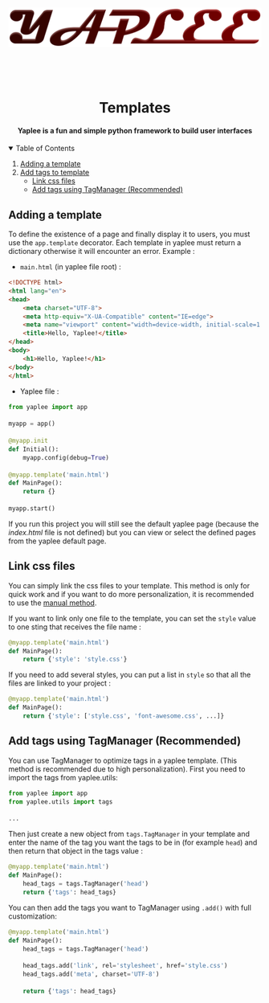 <div align='center'>
  <br />
  <p>
    <a href='https://github.com/ThisIsMatin/Yaplee'><img src='https://github.com/ThisIsMatin/Yaplee/blob/main/images/logo.png?raw=true' width='546' alt='Yaplee Logo' /></a>
  </p>
    <br />
  <p>
    <img src='https://img.shields.io/badge/License-MIT-blue' alt='' />  <img src='https://img.shields.io/badge/Testing-passing-green?logo=github' alt='' /> <img src='https://img.shields.io/badge/Python-> 3.6-red?logo=python' alt='' /> 

  </p>
  <h1>Templates</h1>
  <h4>Yaplee is a fun and simple python framework to build user interfaces</h4>

</div>

<details open>
  <summary>Table of Contents</summary>
  <ol>
    <li><a href="#adding-a-template">Adding a template</a></li>
    <li>
      <a href="#">Add tags to template</a>
      <ul>
        <li><a href="#link-css-files">Link css files</a></li>
        <li><a href="#add-tags-using-tagmanager-recommended">Add tags using TagManager (Recommended)</a></li>
      </ul>
    </li>
  </ol>
</details>

## Adding a template
To define the existence of a page and finally display it to users, you must use the `app.template` decorator. Each template in yaplee must return a dictionary otherwise it will encounter an error.
Example :

* `main.html` (in yaplee file root) :
```html
<!DOCTYPE html>
<html lang="en">
<head>
    <meta charset="UTF-8">
    <meta http-equiv="X-UA-Compatible" content="IE=edge">
    <meta name="viewport" content="width=device-width, initial-scale=1.0">
    <title>Hello, Yaplee!</title>
</head>
<body>
    <h1>Hello, Yaplee!</h1>
</body>
</html>
```

* Yaplee file :
```python
from yaplee import app

myapp = app()

@myapp.init
def Initial():
    myapp.config(debug=True)

@myapp.template('main.html')
def MainPage():
    return {}

myapp.start()
```

If you run this project you will still see the default yaplee page (because the *index.html* file is not defined) but you can view or select the defined pages from the yaplee default page.

## Link css files
You can simply link the css files to your template. This method is only for quick work and if you want to do more personalization, it is recommended to use the [manual method](#add-tags-using-tagmanager-recommended).

If you want to link only one file to the template, you can set the `style` value to one sting that receives the file name :
```python
@myapp.template('main.html')
def MainPage():
    return {'style': 'style.css'}
```
If you need to add several styles, you can put a list in `style` so that all the files are linked to your project :
```python
@myapp.template('main.html')
def MainPage():
    return {'style': ['style.css', 'font-awesome.css', ...]}
```

## Add tags using TagManager (Recommended)
You can use TagManager to optimize tags in a yaplee template. (This method is recommended due to high personalization). First you need to import the tags from yaplee.utils:
```python
from yaplee import app
from yaplee.utils import tags

... 
```

Then just create a new object from `tags.TagManager` in your template and enter the name of the tag you want the tags to be in (for example `head`) and then return that object in the tags value :
```python
@myapp.template('main.html')
def MainPage():
    head_tags = tags.TagManager('head')
    return {'tags': head_tags}
```

You can then add the tags you want to TagManager using `.add()` with full customization:
```python
@myapp.template('main.html')
def MainPage():
    head_tags = tags.TagManager('head')

    head_tags.add('link', rel='stylesheet', href='style.css')
    head_tags.add('meta', charset='UTF-8')

    return {'tags': head_tags}
```